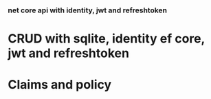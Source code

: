 ### net core api with identity, jwt and refreshtoken

# CRUD with sqlite, identity ef core, jwt and refreshtoken 
# Claims and policy 